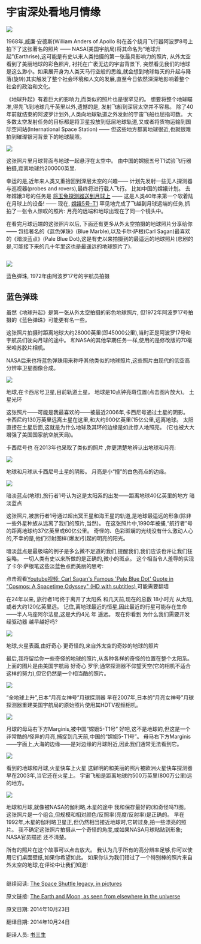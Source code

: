 宇宙深处看地月情缘
==

![](01_NASA-Apollo8-Dec24-Earthrise.jpg)

1968年,威廉·安德斯(William Anders of Apollo 8)在首个绕月飞行器阿波罗8号上拍下了这张著名的照片 ——  NASA(美国宇航局)将其命名为“地球升起”(Earthrise),这可能是有史以来人类拍摄的第一张最具影响力的照片, 从外太空看到了美丽地球的彩色照片, 衬托在广袤无边的宇宙背景下, 突然看见我们的地球是这么渺小。如果展开身为人类天马行空般的思维,就会想到地球每天的升起与降落(旋转)其实触发了整个社会环境和人文的发展,直至今日依然深深地影响着整个社会的政治和文化。

《地球升起》有着巨大的影响力,而类似的照片也是很罕见的。 想要将整个地球瞄准,得先飞到地球几千英里以外,遗憾的是, 发射飞船到深层太空并不容易。 除了40年前就结束的阿波罗计划外,人类向地球轨道之外发射的宇宙飞船也屈指可数。 大多数太空发射任务的目标都是将卫星投放到低层地球轨道,又或者将货物运输到国际空间站(International Space Station) —— 但这些地方都离地球很近,也就很难拍到璀璨银河背景下的地球靓照。


![](02_far-side-of-the-moon-and-earth-china-change-5.jpg)

这张照片里月球背面与地球一起悬浮在太空中。 由中国的嫦娥五号T1试验飞行器拍摄,距离地球约200000英里.

幸运的是,近年来人类又重拾回到深层太空的兴趣—— 计划先发射一些无人探测器与巡视器(probes and rovers),最终将进行载人飞行。 比如中国的嫦娥计划。 去年嫦娥3号的任务是 [将玉兔探测器送到月球上](http://www.extremetech.com/extreme/175410-chinas-lunar-rover-yutu-says-goodnight-humanity-in-creepy-farewell-letter-before-freezing-to-death) —— 这是人类40年来第一个软着陆在月球上的设备! —— 现在, [嫦娥5号-T1](http://en.wikipedia.org/wiki/Chang%27e_5-T1) 罕见地完成了飞越到月球远端的任务,抓拍了一张令人惊叹的照片: 月亮的远端和地球出现在了同一个镜头中。

在看完月球远端的这张照片以后, 下面还有更多从外太空拍摄的地球照片分享给你 —— 包括著名的《蓝色弹珠》(Blue Marble),以及卡尔·萨根(Carl Sagan)最喜欢的《暗淡蓝点》(Pale Blue Dot),这是有史以来拍摄到的最遥远的地球照片(悲剧的是,可能接下来的几十年里这也是最遥远的地球照片了).

##

![](03_the-blue-marble-original-1972.jpg)

蓝色弹珠, 1972年由阿波罗17号的宇航员拍摄

## 蓝色弹珠 ##

虽然《地球升起》是第一张从外太空拍摄的彩色地球照片, 但1972年阿波罗17号拍摄的《蓝色弹珠》可能更有名一些。

这张照片拍摄时距离地球大约28000英里(即45000公里),当时正是阿波罗17号和宇航员们驶向月球的途中。 和NASA的其他早期任务一样,使用的是修改版的70毫米哈苏胶片相机。

NASA后来也将蓝色弹珠用来称呼其他类似的地球照片,这些照片由现代的低空高分辨率卫星图像合成。

![](04_cassini-1.jpg)

地球,在卡西尼号卫星,目前轨道土星。 地球是10点钟亮斑位置(点击图片放大)。
土星光环

这张照片——可能是我最喜欢的——被最近2006年,卡西尼号通过土星的阴影。 卡西尼约130万英里远离土星在这里,和大约900亿英里(15亿公里,远离地球。 太阳直接在土星后面,这就是为什么地球及其环的边缘是如此惊人地照亮。 (它也被大大增强了美国国家航空航天局)。

卡西尼号也 在2013年也采取了类似的照片 ,你更清楚地辨认出地球和月亮:


![](05_20130722_annotated_earth-moon_from_saturn_1920x1080.jpg)

地球和月球从卡西尼号土星的阴影。 月亮是小“撞”的白色亮点的边缘。

![](06_PaleBlueDot-1.jpg)

暗淡蓝点(地球),旅行者1号认为这是太阳系的出发——距离地球40亿英里的地方
暗淡蓝点

这张照片,被旅行者1号通过超出冥王星和海王星的轨道,是地球最遥远的形象(除非一些外星种族从远离了我们的照片,当然)。 在这张照片中,1990年被捕,“航行者”号的距离地球约37亿英里或60亿公里。 奇怪的、色彩斑斓的光线没有什么激动人心的,不幸的是,他们衍射图样(爆发)引起的明亮的阳光。

暗淡蓝点是最极端的例子是多么微不足道的我们,提醒我们,我们应该也许让我们狂妄略。 一切人类有史以来所做的是正确的,微小的斑点。 这个相当令人羞辱的实现了卡尔·萨根笔这些淡蓝色点而美丽的思考:

点击观看[Youtube视频: Carl Sagan's Famous 'Pale Blue Dot' Quote in "Cosmos: A Spacetime Odyssey" (HD with subtitles) ](http://www.youtube.com/embed/b58SfRphkKc)可能需要翻墙

在24年以来, 旅行者1号终于离开了太阳系 和几天前,现在的总数 18小时光 从太阳,或者大约120亿英里远。 记住,离地球最近的恒星,因此最近的行星可能存在生命——半人马座阿尔法星,这是大约4光 年 遥远。 现在你看到 为什么我们需要开发经驱动器 越早越好吗?

![](07_mars-rover-curiosity-earth-photo.jpg)

地球,火星表面,由好奇心
更奇怪的,来自外太空的奇妙的地球的照片

最后,我将留给你一些奇怪的地球的照片,从各种各样的奇怪的位置在整个太阳系。 上面的图片是由美国宇航局 好奇心 罗孚;通常探测器不仰望天空(它的相机不适合这样的努力),但它仍然是一个相当酷的照片。

![](08_20080411_kaguya_02l.jpg)

“全地球上升”,日本“月亮女神号”月球探测器
早在2007年,日本的“月亮女神号”月球探测器重建美国宇航局的原始照片使用其HDTV视频相机。


![](09_1-chinaslunart.jpg)

月球的母马右下方Marginis,被中国“嫦娥5-T1号”
好吧,这不是地球的,但这是一个非常酷的/怪异的月亮,捕捉到几天前,中国的“嫦娥5-T1号”。 母马右下方Marginis——字面上,大海的边缘——是对边缘的月球附近,因此我们通常无法看到它。

![](10_Mars_Express_Earth-Moon_image.jpg)

看到的地球和月球,火星快车上火星
这鲜明的和美丽的照片被欧洲火星快车探测器早在2003年,当它还在火星上。 宇宙飞船是距离地球约500万英里(800万公里)远的地方。

![](11_PIA00342.jpg)

地球和月球,就像被NASA的伽利略,木星的途中
我和保存最好的(和奇怪吗?)图。 这张照片是一个组合,但规模和相对颜色/反照率(亮度/反射率)是正确的。 早在1992年,木星的伽利略卫星正,但仍然相当接近地球时,它转过身,拍一些漂亮的照片。 我不确定这张照片拍摄从一个奇怪的角度,或如果NASA月球粘贴到形象; NASA官员描述 还不清楚。

所有的照片在这个故事可以点击放大。 我认为几乎所有的高分辨率足够,你可以使用它们桌面壁纸,如果你希望如此。 如果你认为我们错过了一个特别棒的照片来自外太空的地球,在评论中让我们知道!

##

继续阅读: [The Space Shuttle legacy, in pictures](http://www.extremetech.com/extreme/90710-the-space-shuttle-legacy-in-pictures)

原文链接:  [The Earth and Moon, as seen from elsewhere in the universe](http://www.extremetech.com/extreme/193161-the-earth-and-moon-as-seen-from-elsewhere-in-the-universe)


原文日期: 2014年10月23日

翻译日期: 2014年10月24日

翻译人员: [书三生](http://t.qq.com/renfufei)
